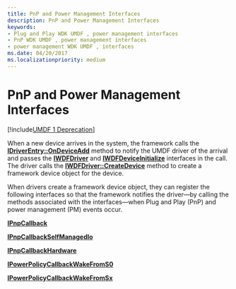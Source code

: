 ```yaml
---
title: PnP and Power Management Interfaces
description: PnP and Power Management Interfaces
keywords:
- Plug and Play WDK UMDF , power management interfaces
- PnP WDK UMDF , power management interfaces
- power management WDK UMDF , interfaces
ms.date: 04/20/2017
ms.localizationpriority: medium
---
```


# PnP and Power Management Interfaces


[!include[UMDF 1 Deprecation](../includes/umdf-1-deprecation.md)]

When a new device arrives in the system, the framework calls the [**IDriverEntry::OnDeviceAdd**](/windows-hardware/drivers/ddi/wudfddi/nf-wudfddi-idriverentry-ondeviceadd) method to notify the UMDF driver of the arrival and passes the [**IWDFDriver**](/windows-hardware/drivers/ddi/wudfddi/nn-wudfddi-iwdfdriver) and [**IWDFDeviceInitialize**](/windows-hardware/drivers/ddi/wudfddi/nn-wudfddi-iwdfdeviceinitialize) interfaces in the call. The driver calls the [**IWDFDriver::CreateDevice**](/windows-hardware/drivers/ddi/wudfddi/nf-wudfddi-iwdfdriver-createdevice) method to create a framework device object for the device.

When drivers create a framework device object, they can register the following interfaces so that the framework notifies the driver—by calling the methods associated with the interfaces—when Plug and Play (PnP) and power management (PM) events occur.

[**IPnpCallback**](/windows-hardware/drivers/ddi/wudfddi/nn-wudfddi-ipnpcallback)

[**IPnpCallbackSelfManagedIo**](/windows-hardware/drivers/ddi/wudfddi/nn-wudfddi-ipnpcallbackselfmanagedio)

[**IPnpCallbackHardware**](/windows-hardware/drivers/ddi/wudfddi/nn-wudfddi-ipnpcallbackhardware)

[**IPowerPolicyCallbackWakeFromS0**](/windows-hardware/drivers/ddi/wudfddi/nn-wudfddi-ipowerpolicycallbackwakefroms0)

[**IPowerPolicyCallbackWakeFromSx**](/windows-hardware/drivers/ddi/wudfddi/nn-wudfddi-ipowerpolicycallbackwakefromsx)

 


